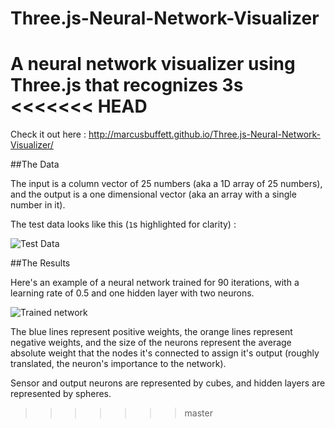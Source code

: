 # Three.js-Neural-Network-Visualizer
A neural network visualizer using Three.js that recognizes 3s
<<<<<<< HEAD
=======

Check it out here : http://marcusbuffett.github.io/Three.js-Neural-Network-Visualizer/

##The Data

The input is a column vector of 25 numbers (aka a 1D array of 25 numbers), and the output is a one dimensional vector (aka an array with a single number in it). 

The test data looks like this (`1`s highlighted for clarity) : 

![Test Data](http://i.imgur.com/o9j06Hd.png)

##The Results

Here's an example of a neural network trained for 90 iterations, with a learning rate of 0.5 and one hidden layer with two neurons.

![Trained network](http://i.imgur.com/LQZF9MY.png)

The blue lines represent positive weights, the orange lines represent negative weights, and the size of the neurons represent the average absolute weight that the nodes it's connected to assign it's output (roughly translated, the neuron's importance to the network).

Sensor and output neurons are represented by cubes, and hidden layers are represented by spheres.
>>>>>>> master
